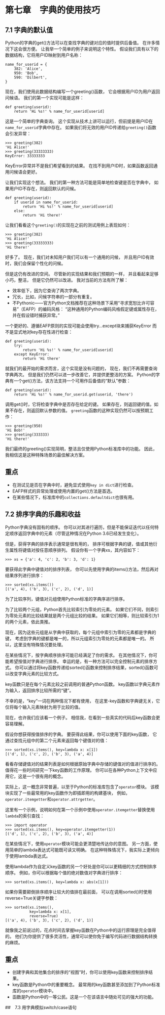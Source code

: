 # 第七章　字典的使用技巧

## 7.1 字典的默认值

Python的字典的get()方法可以在查找字典的键对应的值时提供后备值。
在许多情况下这会很方便。
让我举一个简单的例子来说明这个特性。
假设我们具有以下的数据结构，它将用户ID映射到用户名称：

    name_for_userid = {
        382: 'Alice',
        950: 'Bob',
        590: 'Dilbert',
    }

现在，我们使用此数据结构编写一个greeting()函数，
它会根据用户ID为用户返回问候语。
我们的第一个实现可能是这样：

    def greeting(userid):
        return 'Hi %s!' % name_for_userid[userid]

这是一个简单的字典查询。
这个实现从技术上讲可以运行，但前提是用户ID在`name_for_userid`字典中存在。
如果我们将无效的用户ID传递给`greeting()`函数会引发异常：

    >>> greeting(382)
    'Hi Alice!'
    >>> greeting(33333333)
    KeyError: 33333333

KeyError异常并不是我们希望看到的结果。 
在找不到用户ID时，如果函数返回通用问候语会更好。

让我们实现这个想法。
我们的第一种方法可能是简单地检查键是否在字典中，
如果用户ID不存在，则返回默认的问候。

    def greeting(userid):
        if userid in name_for_userid:
            return 'Hi %s!' % name_for_userid[userid]
        else:
            return 'Hi there!'

让我们看看这个`greeting()`的实现在之前的测试用例上表现如何：

    >>> greeting(382)
    'Hi Alice!'
    >>> greeting(33333333)
    'Hi there!'

好多了。
现在，我们对未知用户我们可以有一个通用的问候，
并且用户ID有效时，我们会保留个性化的问候。

但是这仍有改进的空间。
尽管新的实现结果和我们预期的一样，
并且看起来足够小巧，整洁，
但是它仍然可以改进。
我对当前的方法有所了解：

- 效率低下，因为它查询了两次字典。
- 冗长，比如，问候字符串的一部分有重复。
- 不Pythonic——官方Python文档推荐在这种场景下采用“寻求宽恕比许可容易”（EAFP）的编码风格：
  “这种通用的Python编码风格假定键或属性存在，并在假设错时捕获异常。”
  
一个更好的、遵循EAFP原则的实现可能会使用try…except块来捕获KeyError
而不是显式地对key存在性进行检查：

    def greeting(userid):
        try:
            return 'Hi %s!' % name_for_userid[userid]
        except KeyError:
            return 'Hi there'

就我们的最开始的需求而言，这个实现是没有问题的，
现在，我们不再需要查询字典两次。
但是我们仍然可以进一步改善它，并提供更整洁的方案。
Python的字典有一个get()方法，该方法支持一个可用作后备值的“默认”参数：

    def greeting(userid):
        return 'Hi %s!' % name_for_userid.get(userid, 'there')

调用get()时，它将检查字典中是否存在给定的键。
如果存在，则返回键的值。如果不存在，则返回默认参数的值。
`greeting`函数的这种实现仍然可以按预期工作：

    >>> greeting(950)
    'Hi Bob!'
    >>> greeting(333333)
    'Hi there!'

我们最终的greeting()实现简明，整洁且仅使用Python标准库中的功能。
因此，我相信这是这种特殊场景的最佳解决方案。

## 重点
- 在测试见是否在字典中时，避免显式使用`key in dict`进行检查。
- EAFP样式的异常处理或使用内置的get()方法是首选。
- 在某些情况下，标准库中的`collections.defaultdict`也很有用。


## 7.2 排序字典的乐趣和收益

Python字典没有固有的顺序。
你可以对其进行遍历，但是不能保证迭代以任何特定顺序返回字典中的元素（尽管这种情况在Python 3.6已经发生变化）。

但是，获得字典的排序表示通常是很有用的，
排序可根据字典的键，值或其他衍生属性将键值对按任意顺序排列。
假设你有一个字典xs，其内容如下：

    >>> xs = {'a': 4, 'c': 2, 'b': 3, 'd': 1}

要获得此字典中键值对的排序列表，
你可以先使用字典的items()方法，然后再对结果序列进行排序：

    >>> sorted(xs.items())
    [('a', 4), ('b', 3), ('c', 2), ('d', 1)]

为了比较序列，键值对元组使用Python标准的字典序进行排序。

为了比较两个元组，Python首先比较索引为零处的元素。
如果它们不同，则索引为零处元素的比较结果就是两个元组比较的结果。
如果它们相等，则比较索引为1的两个元素，依此类推。

现在，因为这些元组是从字典中获取的，每个元组中索引为零的元素都是字典的键，
考虑到字典的键都是唯一的，所以元组索引为零处的元素都是唯一的。
所以，这里没有特殊情况要处理。

在某些情况下，按字典顺序排序可能已经满足了你的需求。
在其他情况下，你可能希望按值对字典进行排序。
幸运的是，有一种方法可以完全控制元素的排序方式。
你可以通过将key函数传递给sorted()函数来控制排序结果，sorted()函数可以改变字典元素的比较方式。

key函数只是在每个元素比较之前调用的普通Python函数。
key函数以字典元素作为输入，返回排序比较所需的“键”。

不幸的是，“key”一词在两种情况下都有使用，
在这里-key函数和字典键无关，它仅将每个输入元素映射为用于比较的值。

现在，也许我们应该看一个例子。
相信我，在看到一些真实的代码后key函数会更容易理解。

假设你想获得按值排序的字典。
要获得此结果，你可以使用下面的key函数，
它通过查找元组中的第二个元素来返回每个键值对的值：

    >>> sorted(xs.items(), key=lambda x: x[1])
    [('d', 1), ('c', 2), ('b', 3), ('a', 4)]

看看存储键值对的结果列表是如何根据原始字典中存储的键值对的值进行排序的。
值得花一些时间研究一下key函数的工作原理。
你可以在各种Python上下文中应用它，这是一个很有用的概念。

实际上，这一概念非常普遍，以至于Python的标准库包含了`operator`模块。
该模块实现了一些最常用的key函数作为即插即用的构建基块，
例如，`operator.itemgetter`和`operator.attrgetter`。

这里有一个示例，说明如何在第一个示例中使用`operator.itemgetter`替换使用`lambda`的索引查找：

    >>> import operator
    >>> sorted(xs.items(), key=operator.itemgetter(1))
    [('d', 1), ('c', 2), ('b', 3), ('a', 4)]

在某些情况下，使用`operator`模块可能会更清楚地传达你的意图。
另一方面，使用简单的lambda表达式可能既可读又明确。
在这种特殊情况下，我实际上更倾向于使用lambda表达式。

使用lambda作为自定义key函数的另一个好处是你可以以更精细的方式控制排序顺序。
例如，你可以根据每个值的绝对数值对字典进行排序：

    >>> sorted(xs.items(), key=lambda x: abs(x[1]))

如果你需要颠倒排序顺序让较大的值排在最前面，
可以在调用sorted()时使用reverse=True关键字参数：

    >>> sorted(xs.items(),
               key=lambda x: x[1],
               reverse=True)
    [('a', 4), ('b', 3), ('c', 2), ('d', 1)]

就像我之前说过的，花点时间去掌握key函数在Python中的运行原理是完全值得的。
他们为你提供了很多灵活性，通常可以使你免于编写代码进行数据结构转换的麻烦。

## 重点
- 创建字典和其他集合的排序的“视图”时，你可以使用key函数来控制排序结果。
- key函数是Python中的重要概念。
  最常用的key函数甚至添加到了Python标准库的`operator`模块中。
- 函数是Python中的一等公民。这是一个在该语言中随处可见的强大的功能。


##　7.3 用字典模拟switch/case语句

